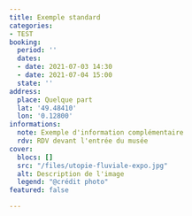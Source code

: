```yaml
---
title: Exemple standard
categories:
- TEST
booking:
  period: ''
  dates:
  - date: 2021-07-03 14:30
  - date: 2021-07-04 15:00
  state: ''
address:
  place: Quelque part
  lat: '49.48410'
  lon: '0.12800'
informations:
  note: Exemple d'information complémentaire
  rdv: RDV devant l'entrée du musée
cover:
  blocs: []
  src: "/files/utopie-fluviale-expo.jpg"
  alt: Description de l'image
  legend: "@crédit photo"
featured: false

---
```

